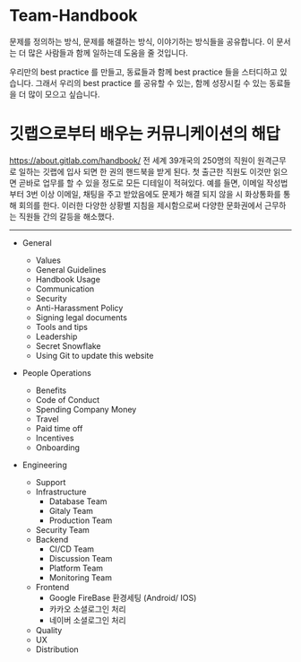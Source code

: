 # Team-Handbook
문제를 정의하는 방식, 문제를 해결하는 방식, 이야기하는 방식들을 공유합니다.
이 문서는 더 많은 사람들과 함께 일하는데 도움을 줄 것입니다.

우리만의 best practice 를 만들고, 동료들과 함께 best practice 들을 스터디하고 있습니다.
그래서 우리의 best practice 를 공유할 수 있는, 함께 성장시킬 수 있는 동료들을 더 많이 모으고 싶습니다.

# 깃랩으로부터 배우는 커뮤니케이션의 해답
https://about.gitlab.com/handbook/ 
전 세계 39개국의 250명의 직원이 원격근무로 일하는 깃랩에 입사 되면 한 권의 핸드북을 받게 된다. 첫 출근한 직원도 이것만 읽으면 곧바로 업무를 할 수 있을 정도로 모든 디테일이 적혀있다. 예를 들면, 이메일 작성법부터 3번 이상 이메일, 채팅을 주고 받았음에도 문제가 해결 되지 않을 시 화상통화를 통해 회의를 한다. 이러한 다양한 상황별 지침을 제시함으로써 다양한 문화권에서 근무하는 직원들 간의 갈등을 해소했다.

--------

- General
  - Values
  - General Guidelines
  - Handbook Usage
  - Communication
  - Security
  - Anti-Harassment Policy
  - Signing legal documents
  - Tools and tips
  - Leadership
  - Secret Snowflake
  - Using Git to update this website
  
- People Operations
  - Benefits
  - Code of Conduct
  - Spending Company Money
  - Travel
  - Paid time off
  - Incentives
  - Onboarding

- Engineering
  - Support
  - Infrastructure
    - Database Team
    - Gitaly Team
    - Production Team
  - Security Team
  - Backend
    - CI/CD Team
    - Discussion Team
    - Platform Team
    - Monitoring Team
  - Frontend
    - Google FireBase 환경세팅 (Android/ IOS)
    - 카카오 소셜로그인 처리
    - 네이버 소셜로그인 처리
  
  - Quality
  - UX
  - Distribution
